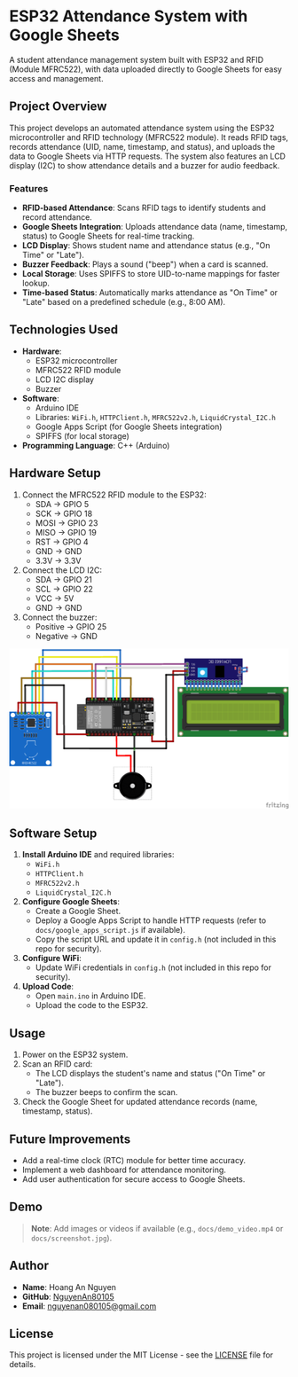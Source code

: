 # ESP32 Attendance System with Google Sheets

A student attendance management system built with ESP32 and RFID (Module MFRC522), with data uploaded directly to Google Sheets for easy access and management.

## Project Overview
This project develops an automated attendance system using the ESP32 microcontroller and RFID technology (MFRC522 module). It reads RFID tags, records attendance (UID, name, timestamp, and status), and uploads the data to Google Sheets via HTTP requests. The system also features an LCD display (I2C) to show attendance details and a buzzer for audio feedback.

### Features
- **RFID-based Attendance**: Scans RFID tags to identify students and record attendance.
- **Google Sheets Integration**: Uploads attendance data (name, timestamp, status) to Google Sheets for real-time tracking.
- **LCD Display**: Shows student name and attendance status (e.g., "On Time" or "Late").
- **Buzzer Feedback**: Plays a sound ("beep") when a card is scanned.
- **Local Storage**: Uses SPIFFS to store UID-to-name mappings for faster lookup.
- **Time-based Status**: Automatically marks attendance as "On Time" or "Late" based on a predefined schedule (e.g., 8:00 AM).

## Technologies Used
- **Hardware**:
  - ESP32 microcontroller
  - MFRC522 RFID module
  - LCD I2C display
  - Buzzer
- **Software**:
  - Arduino IDE
  - Libraries: `WiFi.h`, `HTTPClient.h`, `MFRC522v2.h`, `LiquidCrystal_I2C.h`
  - Google Apps Script (for Google Sheets integration)
  - SPIFFS (for local storage)
- **Programming Language**: C++ (Arduino)

## Hardware Setup
1. Connect the MFRC522 RFID module to the ESP32:
   - SDA -> GPIO 5
   - SCK -> GPIO 18
   - MOSI -> GPIO 23
   - MISO -> GPIO 19
   - RST -> GPIO 4
   - GND -> GND
   - 3.3V -> 3.3V
2. Connect the LCD I2C:
   - SDA -> GPIO 21
   - SCL -> GPIO 22
   - VCC -> 5V
   - GND -> GND
3. Connect the buzzer:
   - Positive -> GPIO 25
   - Negative -> GND

![Circuit Diagram](docs/circuit_diagram.png)

## Software Setup
1. **Install Arduino IDE** and required libraries:
   - `WiFi.h`
   - `HTTPClient.h`
   - `MFRC522v2.h`
   - `LiquidCrystal_I2C.h`
2. **Configure Google Sheets**:
   - Create a Google Sheet.
   - Deploy a Google Apps Script to handle HTTP requests (refer to `docs/google_apps_script.js` if available).
   - Copy the script URL and update it in `config.h` (not included in this repo for security).
3. **Configure WiFi**:
   - Update WiFi credentials in `config.h` (not included in this repo for security).
4. **Upload Code**:
   - Open `main.ino` in Arduino IDE.
   - Upload the code to the ESP32.

## Usage
1. Power on the ESP32 system.
2. Scan an RFID card:
   - The LCD displays the student's name and status ("On Time" or "Late").
   - The buzzer beeps to confirm the scan.
3. Check the Google Sheet for updated attendance records (name, timestamp, status).

## Future Improvements
- Add a real-time clock (RTC) module for better time accuracy.
- Implement a web dashboard for attendance monitoring.
- Add user authentication for secure access to Google Sheets.

## Demo
> **Note**: Add images or videos if available (e.g., `docs/demo_video.mp4` or `docs/screenshot.jpg`).

## Author
- **Name**: Hoang An Nguyen
- **GitHub**: [NguyenAn80105](https://github.com/NguyenAN80105)
- **Email**: nguyenan080105@gmail.com

## License
This project is licensed under the MIT License - see the [LICENSE](LICENSE) file for details.
